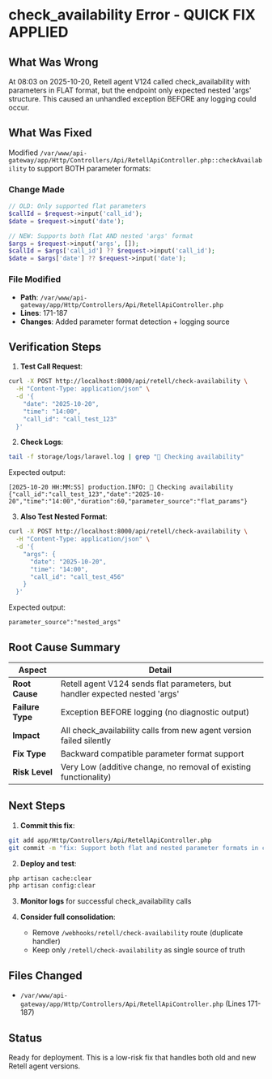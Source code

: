 # check_availability Error - QUICK FIX APPLIED

## What Was Wrong
At 08:03 on 2025-10-20, Retell agent V124 called check_availability with parameters in FLAT format, but the endpoint only expected nested 'args' structure. This caused an unhandled exception BEFORE any logging could occur.

## What Was Fixed
Modified `/var/www/api-gateway/app/Http/Controllers/Api/RetellApiController.php::checkAvailability` to support BOTH parameter formats:

### Change Made
```php
// OLD: Only supported flat parameters
$callId = $request->input('call_id');
$date = $request->input('date');

// NEW: Supports both flat AND nested 'args' format
$args = $request->input('args', []);
$callId = $args['call_id'] ?? $request->input('call_id');
$date = $args['date'] ?? $request->input('date');
```

### File Modified
- **Path**: `/var/www/api-gateway/app/Http/Controllers/Api/RetellApiController.php`
- **Lines**: 171-187
- **Changes**: Added parameter format detection + logging source

## Verification Steps

1. **Test Call Request**:
```bash
curl -X POST http://localhost:8000/api/retell/check-availability \
  -H "Content-Type: application/json" \
  -d '{
    "date": "2025-10-20",
    "time": "14:00",
    "call_id": "call_test_123"
  }'
```

2. **Check Logs**:
```bash
tail -f storage/logs/laravel.log | grep "📅 Checking availability"
```

Expected output:
```
[2025-10-20 HH:MM:SS] production.INFO: 📅 Checking availability {"call_id":"call_test_123","date":"2025-10-20","time":"14:00","duration":60,"parameter_source":"flat_params"}
```

3. **Also Test Nested Format**:
```bash
curl -X POST http://localhost:8000/api/retell/check-availability \
  -H "Content-Type: application/json" \
  -d '{
    "args": {
      "date": "2025-10-20",
      "time": "14:00",
      "call_id": "call_test_456"
    }
  }'
```

Expected output:
```
parameter_source":"nested_args"
```

## Root Cause Summary

| Aspect | Detail |
|--------|--------|
| **Root Cause** | Retell agent V124 sends flat parameters, but handler expected nested 'args' |
| **Failure Type** | Exception BEFORE logging (no diagnostic output) |
| **Impact** | All check_availability calls from new agent version failed silently |
| **Fix Type** | Backward compatible parameter format support |
| **Risk Level** | Very Low (additive change, no removal of existing functionality) |

## Next Steps

1. **Commit this fix**:
```bash
git add app/Http/Controllers/Api/RetellApiController.php
git commit -m "fix: Support both flat and nested parameter formats in checkAvailability"
```

2. **Deploy and test**:
```bash
php artisan cache:clear
php artisan config:clear
```

3. **Monitor logs** for successful check_availability calls

4. **Consider full consolidation**:
   - Remove `/webhooks/retell/check-availability` route (duplicate handler)
   - Keep only `/retell/check-availability` as single source of truth

## Files Changed
- `/var/www/api-gateway/app/Http/Controllers/Api/RetellApiController.php` (Lines 171-187)

## Status
Ready for deployment. This is a low-risk fix that handles both old and new Retell agent versions.
